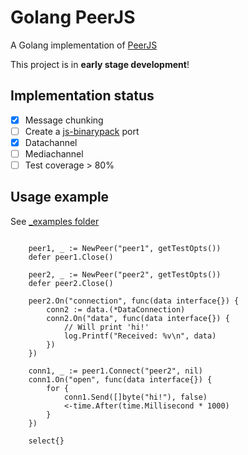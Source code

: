 # Golang PeerJS 

A Golang implementation of [PeerJS](https://github.com/peers/peerjs)

This project is in __early stage development__!

## Implementation status

- [X] Message chunking
- [ ] Create a [js-binarypack](https://github.com/peers/js-binarypack) port
- [X] Datachannel
- [ ] Mediachannel
- [ ] Test coverage > 80%

## Usage example

See [_examples folder](./_examples)

```golang

	peer1, _ := NewPeer("peer1", getTestOpts())
	defer peer1.Close()

	peer2, _ := NewPeer("peer2", getTestOpts())
	defer peer2.Close()

	peer2.On("connection", func(data interface{}) {
		conn2 := data.(*DataConnection)
		conn2.On("data", func(data interface{}) {
			// Will print 'hi!'
			log.Printf("Received: %v\n", data)
		})
	})

	conn1, _ := peer1.Connect("peer2", nil)
	conn1.On("open", func(data interface{}) {
		for {
			conn1.Send([]byte("hi!"), false)
			<-time.After(time.Millisecond * 1000)
		}
	})

	select{}
```